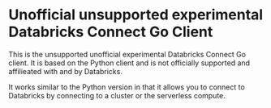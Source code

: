 # Unofficial unsupported experimental Databricks Connect Go Client

This is the unsupported unofficial experimental Databricks Connect Go client. 
It is based on the Python client and is not officially supported and affilieated with and
by Databricks.

It works similar to the Python version in that it allows you to connect to Databricks
by connecting to a cluster or the serverless compute.

